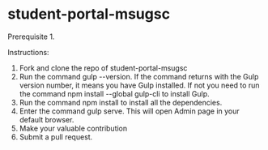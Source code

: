 ﻿# student-portal-msugsc
Prerequisite
1. 



Instructions:
1. Fork and clone the repo of student-portal-msugsc
2. Run the command gulp --version. If the command returns with the Gulp version number, it means you have Gulp installed. If not you need to run the command npm install --global gulp-cli to install Gulp.
3. Run the command npm install to install all the dependencies.
4. Enter the command gulp serve. This will open Admin page in your default browser.
5. Make your valuable contribution
6. Submit a pull request.
